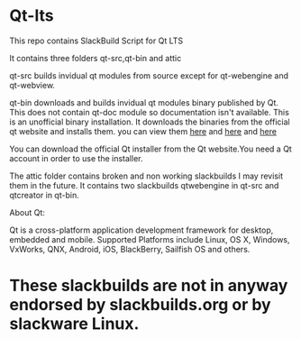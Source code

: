 # Qt-lts

This repo contains SlackBuild Script for Qt LTS

It contains three folders qt-src,qt-bin and attic

qt-src builds invidual qt modules from source except
for qt-webengine and qt-webview.

qt-bin downloads and builds invidual
qt modules binary published by Qt. This does not
contain qt-doc module so documentation isn't
available. This is an unofficial binary
installation. It downloads the binaries from the
official qt website and installs them.
you can view them [here](https://download.qt.io/online/qtsdkrepository/linux_x64/desktop/qt6_681/qt6_681/)
and [here](https://download.qt.io/online/qtsdkrepository/linux_x64/extensions/) and [here](https://download.qt.io/online/qtsdkrepository/linux_x64/desktop/tools_qtcreator_preview/)

You can download the official Qt installer from the
Qt website.You need a Qt account in order to use the
installer.

The attic folder contains broken and non working
slackbuilds I may revisit them in the future.
It contains two slackbuilds qtwebengine in qt-src and
qtcreator in qt-bin.

About Qt:

Qt is a cross-platform application development framework for desktop,
embedded and mobile. Supported Platforms include Linux, OS X,
Windows, VxWorks, QNX, Android, iOS, BlackBerry, Sailfish OS and
others.

# These slackbuilds are not in anyway endorsed by slackbuilds.org or by slackware Linux.
